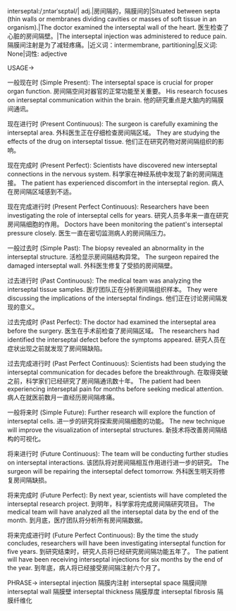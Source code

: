 interseptal:/ˌɪntərˈsɛptəl/| adj.|房间隔的，隔膜间的|Situated between septa (thin walls or membranes dividing cavities or masses of soft tissue in an organism).|The doctor examined the interseptal wall of the heart. 医生检查了心脏的房间隔壁。|The interseptal injection was administered to reduce pain.  隔膜间注射是为了减轻疼痛。|近义词：intermembrane, partitioning|反义词: None|词性: adjective


USAGE->

一般现在时 (Simple Present):
The interseptal space is crucial for proper organ function.  房间隔空间对器官的正常功能至关重要。
His research focuses on interseptal communication within the brain. 他的研究重点是大脑内的隔膜间通讯。


现在进行时 (Present Continuous):
The surgeon is carefully examining the interseptal area.  外科医生正在仔细检查房间隔区域。
They are studying the effects of the drug on interseptal tissue. 他们正在研究药物对房间隔组织的影响。


现在完成时 (Present Perfect):
Scientists have discovered new interseptal connections in the nervous system. 科学家在神经系统中发现了新的房间隔连接。
The patient has experienced discomfort in the interseptal region. 病人在房间隔区域感到不适。


现在完成进行时 (Present Perfect Continuous):
Researchers have been investigating the role of interseptal cells for years.  研究人员多年来一直在研究房间隔细胞的作用。
Doctors have been monitoring the patient's interseptal pressure closely. 医生一直在密切监测病人的房间隔压力。


一般过去时 (Simple Past):
The biopsy revealed an abnormality in the interseptal structure. 活检显示房间隔结构异常。
The surgeon repaired the damaged interseptal wall. 外科医生修复了受损的房间隔壁。


过去进行时 (Past Continuous):
The medical team was analyzing the interseptal tissue samples. 医疗团队正在分析房间隔组织样本。
They were discussing the implications of the interseptal findings. 他们正在讨论房间隔发现的意义。


过去完成时 (Past Perfect):
The doctor had examined the interseptal area before the surgery. 医生在手术前检查了房间隔区域。
The researchers had identified the interseptal defect before the symptoms appeared. 研究人员在症状出现之前就发现了房间隔缺陷。


过去完成进行时 (Past Perfect Continuous):
Scientists had been studying the interseptal communication for decades before the breakthrough.  在取得突破之前，科学家们已经研究了房间隔通讯数十年。
The patient had been experiencing interseptal pain for months before seeking medical attention.  病人在就医前数月一直经历房间隔疼痛。


一般将来时 (Simple Future):
Further research will explore the function of interseptal cells.  进一步的研究将探索房间隔细胞的功能。
The new technique will improve the visualization of interseptal structures. 新技术将改善房间隔结构的可视化。


将来进行时 (Future Continuous):
The team will be conducting further studies on interseptal interactions.  该团队将对房间隔相互作用进行进一步的研究。
The surgeon will be repairing the interseptal defect tomorrow.  外科医生明天将修复房间隔缺损。


将来完成时 (Future Perfect):
By next year, scientists will have completed the interseptal research project.  到明年，科学家将完成房间隔研究项目。
The medical team will have analyzed all the interseptal data by the end of the month. 到月底，医疗团队将分析所有房间隔数据。


将来完成进行时 (Future Perfect Continuous):
By the time the study concludes, researchers will have been investigating interseptal function for five years.  到研究结束时，研究人员将已经研究房间隔功能五年了。
The patient will have been receiving interseptal injections for six months by the end of the year. 到年底，病人将已经接受房间隔注射六个月了。


PHRASE->
interseptal injection 隔膜内注射
interseptal space 隔膜间隙
interseptal wall 隔膜壁
interseptal thickness 隔膜厚度
interseptal fibrosis 隔膜纤维化
